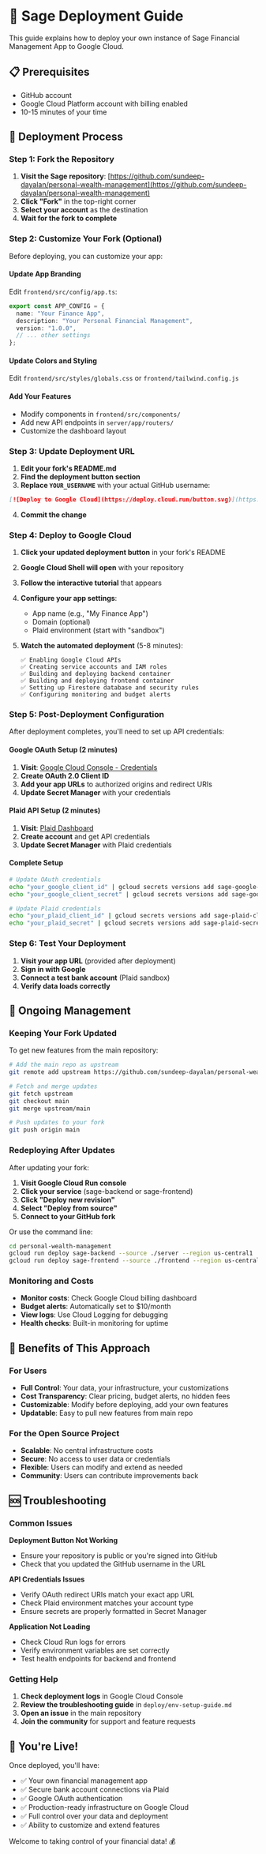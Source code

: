 # 🚀 Sage Deployment Guide

This guide explains how to deploy your own instance of Sage Financial Management App to Google Cloud.

## 📋 Prerequisites

- GitHub account
- Google Cloud Platform account with billing enabled
- 10-15 minutes of your time

## 🎯 Deployment Process

### Step 1: Fork the Repository

1. **Visit the Sage repository**: [https://github.com/sundeep-dayalan/personal-wealth-management](https://github.com/sundeep-dayalan/personal-wealth-management)
2. **Click "Fork"** in the top-right corner
3. **Select your account** as the destination
4. **Wait for the fork to complete**

### Step 2: Customize Your Fork (Optional)

Before deploying, you can customize your app:

#### Update App Branding
Edit `frontend/src/config/app.ts`:
```typescript
export const APP_CONFIG = {
  name: "Your Finance App",
  description: "Your Personal Financial Management",
  version: "1.0.0",
  // ... other settings
};
```

#### Update Colors and Styling
Edit `frontend/src/styles/globals.css` or `frontend/tailwind.config.js`

#### Add Your Features
- Modify components in `frontend/src/components/`
- Add new API endpoints in `server/app/routers/`
- Customize the dashboard layout

### Step 3: Update Deployment URL

1. **Edit your fork's README.md**
2. **Find the deployment button section**
3. **Replace `YOUR_USERNAME`** with your actual GitHub username:

```markdown
[![Deploy to Google Cloud](https://deploy.cloud.run/button.svg)](https://ssh.cloud.google.com/cloudshell/editor?cloudshell_git_repo=https://github.com/your-actual-username/personal-wealth-management.git&cloudshell_working_dir=.&cloudshell_tutorial=TUTORIAL.md)
```

4. **Commit the change**

### Step 4: Deploy to Google Cloud

1. **Click your updated deployment button** in your fork's README
2. **Google Cloud Shell will open** with your repository
3. **Follow the interactive tutorial** that appears
4. **Configure your app settings**:
   - App name (e.g., "My Finance App")
   - Domain (optional)
   - Plaid environment (start with "sandbox")

5. **Watch the automated deployment** (5-8 minutes):
   ```
   ✅ Enabling Google Cloud APIs
   ✅ Creating service accounts and IAM roles
   ✅ Building and deploying backend container
   ✅ Building and deploying frontend container
   ✅ Setting up Firestore database and security rules
   ✅ Configuring monitoring and budget alerts
   ```

### Step 5: Post-Deployment Configuration

After deployment completes, you'll need to set up API credentials:

#### Google OAuth Setup (2 minutes)
1. **Visit**: [Google Cloud Console - Credentials](https://console.cloud.google.com/apis/credentials)
2. **Create OAuth 2.0 Client ID**
3. **Add your app URLs** to authorized origins and redirect URIs
4. **Update Secret Manager** with your credentials

#### Plaid API Setup (2 minutes)
1. **Visit**: [Plaid Dashboard](https://dashboard.plaid.com/)
2. **Create account** and get API credentials
3. **Update Secret Manager** with Plaid credentials

#### Complete Setup
```bash
# Update OAuth credentials
echo "your_google_client_id" | gcloud secrets versions add sage-google-oauth-client-id --data-file=-
echo "your_google_client_secret" | gcloud secrets versions add sage-google-oauth-client-secret --data-file=-

# Update Plaid credentials  
echo "your_plaid_client_id" | gcloud secrets versions add sage-plaid-client-id --data-file=-
echo "your_plaid_secret" | gcloud secrets versions add sage-plaid-secret --data-file=-
```

### Step 6: Test Your Deployment

1. **Visit your app URL** (provided after deployment)
2. **Sign in with Google**
3. **Connect a test bank account** (Plaid sandbox)
4. **Verify data loads correctly**

## 🔧 Ongoing Management

### Keeping Your Fork Updated

To get new features from the main repository:

```bash
# Add the main repo as upstream
git remote add upstream https://github.com/sundeep-dayalan/personal-wealth-management.git

# Fetch and merge updates
git fetch upstream
git checkout main
git merge upstream/main

# Push updates to your fork
git push origin main
```

### Redeploying After Updates

After updating your fork:
1. **Visit Google Cloud Run console**
2. **Click your service** (sage-backend or sage-frontend)
3. **Click "Deploy new revision"**
4. **Select "Deploy from source"**
5. **Connect to your GitHub fork**

Or use the command line:
```bash
cd personal-wealth-management
gcloud run deploy sage-backend --source ./server --region us-central1
gcloud run deploy sage-frontend --source ./frontend --region us-central1
```

### Monitoring and Costs

- **Monitor costs**: Check Google Cloud billing dashboard
- **Budget alerts**: Automatically set to $10/month
- **View logs**: Use Cloud Logging for debugging
- **Health checks**: Built-in monitoring for uptime

## 🎯 Benefits of This Approach

### For Users
- **Full Control**: Your data, your infrastructure, your customizations
- **Cost Transparency**: Clear pricing, budget alerts, no hidden fees
- **Customizable**: Modify before deploying, add your own features
- **Updatable**: Easy to pull new features from main repo

### For the Open Source Project
- **Scalable**: No central infrastructure costs
- **Secure**: No access to user data or credentials
- **Flexible**: Users can modify and extend as needed
- **Community**: Users can contribute improvements back

## 🆘 Troubleshooting

### Common Issues

**Deployment Button Not Working**
- Ensure your repository is public or you're signed into GitHub
- Check that you updated the GitHub username in the URL

**API Credentials Issues**
- Verify OAuth redirect URIs match your exact app URL
- Check Plaid environment matches your account type
- Ensure secrets are properly formatted in Secret Manager

**Application Not Loading**
- Check Cloud Run logs for errors
- Verify environment variables are set correctly
- Test health endpoints for backend and frontend

### Getting Help

1. **Check deployment logs** in Google Cloud Console
2. **Review the troubleshooting guide** in `deploy/env-setup-guide.md`
3. **Open an issue** in the main repository
4. **Join the community** for support and feature requests

## 🎉 You're Live!

Once deployed, you'll have:
- ✅ Your own financial management app
- ✅ Secure bank account connections via Plaid
- ✅ Google OAuth authentication
- ✅ Production-ready infrastructure on Google Cloud
- ✅ Full control over your data and deployment
- ✅ Ability to customize and extend features

Welcome to taking control of your financial data! 💰